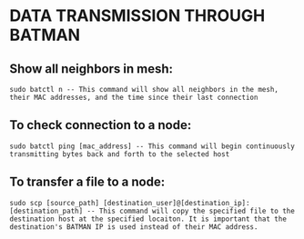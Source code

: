 # DATA TRANSMISSION THROUGH BATMAN #

## Show all neighbors in mesh:
    sudo batctl n -- This command will show all neighbors in the mesh, their MAC addresses, and the time since their last connection

## To check connection to a node:
    sudo batctl ping [mac_address] -- This command will begin continuously transmitting bytes back and forth to the selected host

## To transfer a file to a node:
    sudo scp [source_path] [destination_user]@[destination_ip]:[destination_path] -- This command will copy the specified file to the destination host at the specified locaiton. It is important that the destination's BATMAN IP is used instead of their MAC address.
